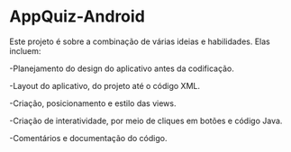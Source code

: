 # AppQuiz-Android


Este projeto é sobre a combinação de várias ideias e habilidades. Elas incluem:

-Planejamento do design do aplicativo antes da codificação.

-Layout do aplicativo, do projeto até o código XML.

-Criação, posicionamento e estilo das views.

-Criação de interatividade, por meio de cliques em botões e código Java.

-Comentários e documentação do código.
